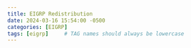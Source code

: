```yaml
---
title: EIGRP Redistribution
date: 2024-03-16 15:54:00 -0500
categories: [EIGRP]
tags: [eigrp]     # TAG names should always be lowercase
---
```

